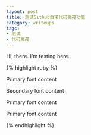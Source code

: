 ```yaml
---
layout: post
title: 测试Github自带代码高亮功能
category: writeups
tags:
- 测试
- 代码高亮
---
```

Hi, there. I'm testing here.

{% highlight ruby %}
<html>
<body style=“font-family: PrimaryFont”>
<p>Primary font content</p>
<p style=“font-family: SecondaryFont”>
Secondary font content</p>
<p>Primary font content</p>
<p>Primary font content</p>
</body>
</html>
{% endhighlight %}

